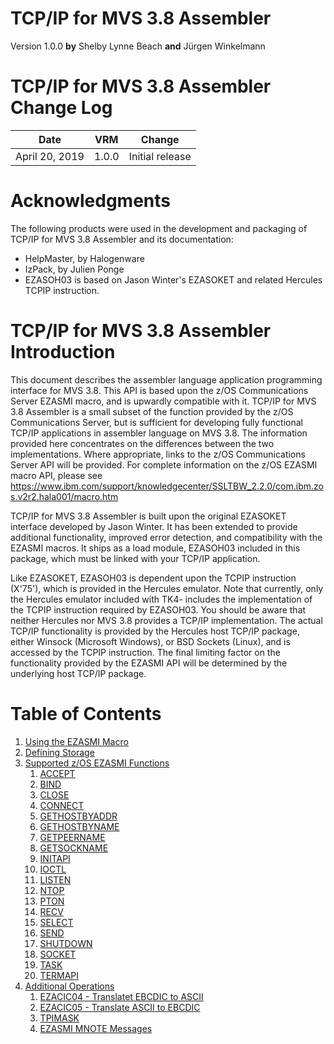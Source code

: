 # TCP/IP for MVS 3.8 Assembler

Version 1.0.0 **by** Shelby Lynne Beach **and** Jürgen Winkelmann

TCP/IP for MVS 3.8 Assembler Change Log
=======================================

  |       Date     |  VRM  | Change          |
  |:--------------:|:-----:|:---------------:|
  | April 20, 2019 | 1.0.0 | Initial release |


Acknowledgments
===============

The following products were used in the development and packaging of
TCP/IP for MVS 3.8 Assembler and its documentation:

-   HelpMaster, by Halogenware
-   IzPack, by Julien Ponge
-   EZASOH03 is based on Jason Winter\'s EZASOKET and related Hercules
    TCPIP instruction.

TCP/IP for MVS 3.8 Assembler Introduction
=========================================

This document describes the assembler language application programming
interface for MVS 3.8. This API is based upon the z/OS Communications
Server EZASMI macro, and is upwardly compatible with it. TCP/IP for MVS
3.8 Assembler is a small subset of the function provided by the z/OS
Communications Server, but is sufficient for developing fully functional
TCP/IP applications in assembler language on MVS 3.8. The information
provided here concentrates on the differences between the two
implementations. Where appropriate, links to the z/OS Communications
Server API will be provided. For complete information on the z/OS EZASMI
macro API, please see https://www.ibm.com/support/knowledgecenter/SSLTBW_2.2.0/com.ibm.zos.v2r2.hala001/macro.htm

TCP/IP for MVS 3.8 Assembler is built upon the original EZASOKET
interface developed by Jason Winter. It has been extended to provide
additional functionality, improved error detection, and compatibility
with the EZASMI macros. It ships as a load module, EZASOH03 included in
this package, which must be linked with your TCP/IP application.

Like EZASOKET, EZASOH03 is dependent upon the TCPIP instruction
(X\'75\'), which is provided in the Hercules emulator. Note that
currently, only the Hercules emulator included with TK4- includes the
implementation of the TCPIP instruction required by EZASOH03. You should
be aware that neither Hercules nor MVS 3.8 provides a TCP/IP
implementation. The actual TCP/IP functionality is provided by the
Hercules host TCP/IP package, either Winsock (Microsoft Windows), or BSD
Sockets (Linux), and is accessed by the TCPIP instruction. The final
limiting factor on the functionality provided by the EZASMI API will be
determined by the underlying host TCP/IP package.


Table of Contents
=================


1. [Using the EZASMI Macro](using_EZASMI.md)
2. [Defining Storage](storage.md)
3. [Supported z/OS EZASMI Functions](EZASMI_Functions.md)
    1. [ACCEPT](accept.md)
    1. [BIND](bind.md)
    1. [CLOSE](close.md)
    1. [CONNECT](connect.md)
    1. [GETHOSTBYADDR](gethostbyaddr.md)
    1. [GETHOSTBYNAME](gethostbyname.md)
    1. [GETPEERNAME](getpeername.md)
    1. [GETSOCKNAME](getsockname.md)
    1. [INITAPI](initapi.md)
    1. [IOCTL](ioctl.md)
    1. [LISTEN](listen.md)
    1. [NTOP](ntop.md)
    1. [PTON](pton.md)
    1. [RECV](recv.md)
    1. [SELECT](select.md)
    1. [SEND](send.md)
    1. [SHUTDOWN](shutdown.md)
    1. [SOCKET](socket.md)
    1. [TASK](task.md)
    1. [TERMAPI](termapi.md)
4. [Additional Operations](additional_operations.md)
    1. [EZACIC04 - Translatet EBCDIC to ASCII](ezacic04.md)
    1. [EZACIC05 - Translate ASCII to EBCDIC](ezacic05.md)
    1. [TPIMASK](tpimask.md)
    1. [EZASMI MNOTE Messages](messages.md)